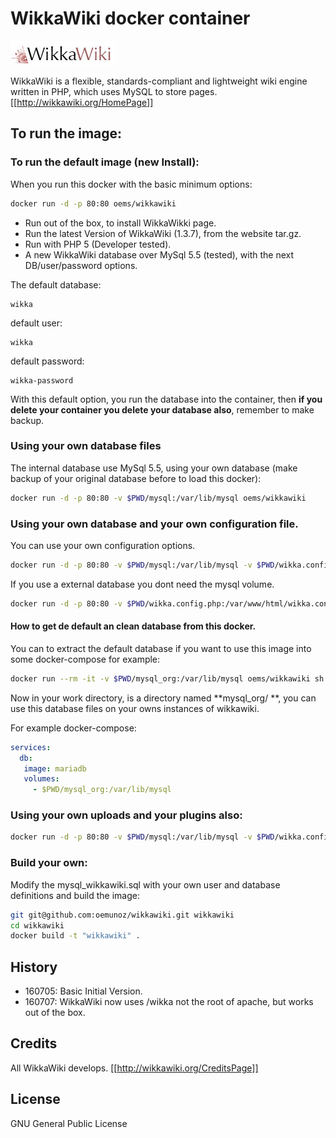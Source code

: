 # WikkaWiki docker container
![WikkaWiki.](https://github.com/oemunoz/wikkawiki/raw/master/images/wikka_logo.jpg)

WikkaWiki is a flexible, standards-compliant and lightweight wiki engine written in PHP, which uses MySQL to store pages.
[[http://wikkawiki.org/HomePage]]
## To run the image:

### To run the default image (new Install):
When you run this docker with the basic minimum options:

~~~~bash
docker run -d -p 80:80 oems/wikkawiki
~~~~

- Run out of the box, to install WikkaWikki page.
- Run the latest Version of WikkaWiki (1.3.7), from the website tar.gz.
- Run with PHP 5 (Developer tested).
- A new WikkaWiki database over MySql 5.5 (tested), with the next DB/user/password options.

The default database:
~~~~text
wikka
~~~~

default user:
~~~~text
wikka
~~~~

default password:
~~~~text
wikka-password
~~~~
With this default option, you run the database into the container, then **if you delete your container you delete your database also**, remember to make backup.

### Using your own database files

The internal database use MySql 5.5, using your own database (make backup of your original database before to load this docker):

~~~~bash
docker run -d -p 80:80 -v $PWD/mysql:/var/lib/mysql oems/wikkawiki
~~~~

### Using your own database and your own configuration file.

You can use your own configuration options.

~~~~bash
docker run -d -p 80:80 -v $PWD/mysql:/var/lib/mysql -v $PWD/wikka.config.php:/var/www/html/wikka/wikka.config.php oems/wikkawiki
~~~~
If you use a external database you dont need the mysql volume.

~~~~bash
docker run -d -p 80:80 -v $PWD/wikka.config.php:/var/www/html/wikka.config.php oems/wikkawiki
~~~~

#### How to get de default an clean database from this docker.

You can to extract the default database if you want to use this image into some docker-compose for example:

~~~~bash
docker run --rm -it -v $PWD/mysql_org:/var/lib/mysql oems/wikkawiki sh -c "tar -xvf /mysql_basic.tar"
~~~~

Now in your work directory, is a directory named **mysql_org/ **, you can use this database files on your owns instances of wikkawiki.

For example docker-compose:

~~~~yaml
services:
  db:
   image: mariadb
   volumes:
     - $PWD/mysql_org:/var/lib/mysql
~~~~

### Using your own uploads and your plugins also:

~~~~bash
docker run -d -p 80:80 -v $PWD/mysql:/var/lib/mysql -v $PWD/wikka.config.php:/var/www/html/wikka/wikka.config.php -v $PWD/uploads:/var/www/html/wikka/uploads -v $PWD/plugins:/var/www/html/wikka/plugins oems/wikkawiki
~~~~

### Build your own:

Modify the mysql_wikkawiki.sql with your own user and database definitions and build the image:
~~~~bash
git git@github.com:oemunoz/wikkawiki.git wikkawiki
cd wikkawiki
docker build -t "wikkawiki" .
~~~~

## History

- 160705: Basic Initial Version.
- 160707: WikkaWiki now uses /wikka not the root of apache, but works out of the box.

## Credits

All WikkaWiki develops.
[[http://wikkawiki.org/CreditsPage]]

## License

GNU General Public License
